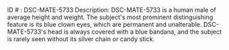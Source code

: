 ID # : DSC-MATE-5733
Description: DSC-MATE-5733 is a human male of average height and weight. The subject's most prominent distinguishing feature is its blue clown eyes, which are permanent and unalterable. DSC-MATE-5733's head is always covered with a blue bandana, and the subject is rarely seen without its silver chain or candy stick.